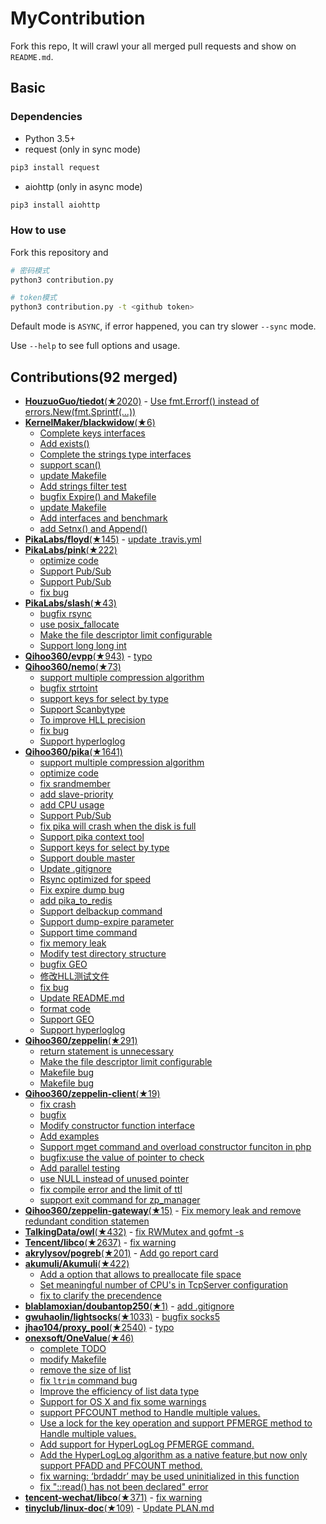 # MyContribution

Fork this repo, It will crawl your all merged pull requests and show on `README.md`.

## Basic

### Dependencies

 - Python 3.5+
 - request (only in sync mode)

```bash
pip3 install request
```
 - aiohttp (only in async mode)

```bash
pip3 install aiohttp
```

### How to use

Fork this repository and 

```bash
# 密码模式
python3 contribution.py

# token模式
python3 contribution.py -t <github token>
```

Default mode is `ASYNC`, if error happened, you can try slower `--sync` mode.

Use `--help` to see full options and usage.

## Contributions(92 merged)


* [**HouzuoGuo/tiedot**(★2020)](https://github.com/HouzuoGuo/tiedot) - [Use fmt.Errorf() instead of errors.New(fmt.Sprintf(...))](https://github.com/HouzuoGuo/tiedot/pull/133)
* [**KernelMaker/blackwidow**(★6)](https://github.com/KernelMaker/blackwidow)
  * [Complete keys interfaces](https://github.com/KernelMaker/blackwidow/pull/27)
  * [Add exists()](https://github.com/KernelMaker/blackwidow/pull/24)
  * [Complete the strings type interfaces](https://github.com/KernelMaker/blackwidow/pull/23)
  * [support scan()](https://github.com/KernelMaker/blackwidow/pull/13)
  * [update Makefile](https://github.com/KernelMaker/blackwidow/pull/11)
  * [Add strings filter test](https://github.com/KernelMaker/blackwidow/pull/8)
  * [bugfix Expire() and Makefile](https://github.com/KernelMaker/blackwidow/pull/6)
  * [update Makefile](https://github.com/KernelMaker/blackwidow/pull/5)
  * [ Add interfaces and benchmark](https://github.com/KernelMaker/blackwidow/pull/3)
  * [add Setnx() and Append()](https://github.com/KernelMaker/blackwidow/pull/1)
* [**PikaLabs/floyd**(★145)](https://github.com/PikaLabs/floyd) - [update .travis.yml](https://github.com/PikaLabs/floyd/pull/27)
* [**PikaLabs/pink**(★222)](https://github.com/PikaLabs/pink)
  * [optimize code](https://github.com/PikaLabs/pink/pull/23)
  * [Support Pub/Sub](https://github.com/PikaLabs/pink/pull/22)
  * [Support Pub/Sub](https://github.com/PikaLabs/pink/pull/20)
  * [fix bug](https://github.com/PikaLabs/pink/pull/3)
* [**PikaLabs/slash**(★43)](https://github.com/PikaLabs/slash)
  * [bugfix rsync](https://github.com/PikaLabs/slash/pull/10)
  * [use posix_fallocate](https://github.com/PikaLabs/slash/pull/6)
  * [Make the file descriptor limit configurable](https://github.com/PikaLabs/slash/pull/3)
  * [Support long long int](https://github.com/PikaLabs/slash/pull/2)
* [**Qihoo360/evpp**(★943)](https://github.com/Qihoo360/evpp) - [typo](https://github.com/Qihoo360/evpp/pull/1)
* [**Qihoo360/nemo**(★73)](https://github.com/Qihoo360/nemo)
  * [support multiple compression algorithm](https://github.com/Qihoo360/nemo/pull/23)
  * [bugfix strtoint](https://github.com/Qihoo360/nemo/pull/22)
  * [support keys for select by type](https://github.com/Qihoo360/nemo/pull/21)
  * [Support Scanbytype](https://github.com/Qihoo360/nemo/pull/17)
  * [To improve HLL precision](https://github.com/Qihoo360/nemo/pull/8)
  * [fix bug](https://github.com/Qihoo360/nemo/pull/7)
  * [Support hyperloglog](https://github.com/Qihoo360/nemo/pull/6)
* [**Qihoo360/pika**(★1641)](https://github.com/Qihoo360/pika)
  * [support multiple compression algorithm](https://github.com/Qihoo360/pika/pull/230)
  * [optimize code](https://github.com/Qihoo360/pika/pull/227)
  * [fix srandmember](https://github.com/Qihoo360/pika/pull/224)
  * [add slave-priority](https://github.com/Qihoo360/pika/pull/222)
  * [add CPU usage](https://github.com/Qihoo360/pika/pull/218)
  * [Support Pub/Sub](https://github.com/Qihoo360/pika/pull/207)
  * [fix pika will crash when the disk is full](https://github.com/Qihoo360/pika/pull/190)
  * [Support pika context tool](https://github.com/Qihoo360/pika/pull/186)
  * [Support keys for select by type](https://github.com/Qihoo360/pika/pull/179)
  * [Support double master](https://github.com/Qihoo360/pika/pull/176)
  * [Update .gitignore](https://github.com/Qihoo360/pika/pull/164)
  * [Rsync optimized for speed](https://github.com/Qihoo360/pika/pull/162)
  * [Fix expire dump bug](https://github.com/Qihoo360/pika/pull/147)
  * [add pika_to_redis](https://github.com/Qihoo360/pika/pull/137)
  * [Support delbackup command](https://github.com/Qihoo360/pika/pull/133)
  * [Support dump-expire parameter](https://github.com/Qihoo360/pika/pull/127)
  * [Support time command](https://github.com/Qihoo360/pika/pull/124)
  * [fix memory leak](https://github.com/Qihoo360/pika/pull/98)
  * [Modify test directory structure](https://github.com/Qihoo360/pika/pull/90)
  * [bugfix GEO](https://github.com/Qihoo360/pika/pull/77)
  * [修改HLL测试文件](https://github.com/Qihoo360/pika/pull/74)
  * [fix bug](https://github.com/Qihoo360/pika/pull/72)
  * [Update README.md](https://github.com/Qihoo360/pika/pull/71)
  * [format code](https://github.com/Qihoo360/pika/pull/66)
  * [Support GEO](https://github.com/Qihoo360/pika/pull/59)
  * [Support hyperloglog](https://github.com/Qihoo360/pika/pull/56)
* [**Qihoo360/zeppelin**(★291)](https://github.com/Qihoo360/zeppelin)
  * [return statement is unnecessary](https://github.com/Qihoo360/zeppelin/pull/6)
  * [Make the file descriptor limit configurable](https://github.com/Qihoo360/zeppelin/pull/5)
  * [Makefile bug](https://github.com/Qihoo360/zeppelin/pull/4)
  * [Makefile bug](https://github.com/Qihoo360/zeppelin/pull/3)
* [**Qihoo360/zeppelin-client**(★19)](https://github.com/Qihoo360/zeppelin-client)
  * [fix crash](https://github.com/Qihoo360/zeppelin-client/pull/14)
  * [bugfix](https://github.com/Qihoo360/zeppelin-client/pull/13)
  * [Modify constructor function interface](https://github.com/Qihoo360/zeppelin-client/pull/12)
  * [Add examples](https://github.com/Qihoo360/zeppelin-client/pull/11)
  * [Support mget command and overload constructor funciton in php](https://github.com/Qihoo360/zeppelin-client/pull/9)
  * [bugfix:use the value of pointer to check](https://github.com/Qihoo360/zeppelin-client/pull/8)
  * [Add parallel testing](https://github.com/Qihoo360/zeppelin-client/pull/4)
  * [use NULL instead of unused pointer](https://github.com/Qihoo360/zeppelin-client/pull/3)
  * [fix compile error and the limit of ttl](https://github.com/Qihoo360/zeppelin-client/pull/2)
  * [support exit command for zp_manager](https://github.com/Qihoo360/zeppelin-client/pull/1)
* [**Qihoo360/zeppelin-gateway**(★15)](https://github.com/Qihoo360/zeppelin-gateway) - [Fix memory leak and remove redundant condition statemen](https://github.com/Qihoo360/zeppelin-gateway/pull/1)
* [**TalkingData/owl**(★432)](https://github.com/TalkingData/owl) - [fix RWMutex and gofmt -s](https://github.com/TalkingData/owl/pull/5)
* [**Tencent/libco**(★2637)](https://github.com/Tencent/libco) - [fix warning](https://github.com/Tencent/libco/pull/1)
* [**akrylysov/pogreb**(★201)](https://github.com/akrylysov/pogreb) - [Add go report card](https://github.com/akrylysov/pogreb/pull/4)
* [**akumuli/Akumuli**(★422)](https://github.com/akumuli/Akumuli)
  * [Add a option that allows to preallocate file space](https://github.com/akumuli/Akumuli/pull/185)
  * [Set meaningful number of CPU's in TcpServer configuration](https://github.com/akumuli/Akumuli/pull/184)
  * [fix to clarify the precendence](https://github.com/akumuli/Akumuli/pull/182)
* [**blablamoxian/doubantop250**(★1)](https://github.com/blablamoxian/doubantop250) - [add .gitignore](https://github.com/blablamoxian/doubantop250/pull/1)
* [**gwuhaolin/lightsocks**(★1033)](https://github.com/gwuhaolin/lightsocks) - [bugfix socks5](https://github.com/gwuhaolin/lightsocks/pull/32)
* [**jhao104/proxy_pool**(★2540)](https://github.com/jhao104/proxy_pool) - [typo](https://github.com/jhao104/proxy_pool/pull/42)
* [**onexsoft/OneValue**(★46)](https://github.com/onexsoft/OneValue)
  * [complete TODO](https://github.com/onexsoft/OneValue/pull/21)
  * [modify Makefile](https://github.com/onexsoft/OneValue/pull/20)
  * [remove the size of list](https://github.com/onexsoft/OneValue/pull/19)
  * [fix `ltrim` command bug](https://github.com/onexsoft/OneValue/pull/17)
  * [Improve the efficiency of list data type](https://github.com/onexsoft/OneValue/pull/16)
  * [Support for OS X and fix some warnings](https://github.com/onexsoft/OneValue/pull/15)
  * [support PFCOUNT method to Handle multiple values.](https://github.com/onexsoft/OneValue/pull/12)
  * [Use a lock for the key operation and support PFMERGE  method  to Handle multiple values.](https://github.com/onexsoft/OneValue/pull/9)
  * [Add support for HyperLogLog PFMERGE command.](https://github.com/onexsoft/OneValue/pull/8)
  * [Add the HyperLogLog algorithm as a native feature,but now only support PFADD and PFCOUNT method.](https://github.com/onexsoft/OneValue/pull/6)
  * [fix warning: ‘brdaddr’ may be used uninitialized in this function](https://github.com/onexsoft/OneValue/pull/3)
  * [fix "::read() has not been declared" error](https://github.com/onexsoft/OneValue/pull/1)
* [**tencent-wechat/libco**(★371)](https://github.com/tencent-wechat/libco) - [fix warning](https://github.com/tencent-wechat/libco/pull/1)
* [**tinyclub/linux-doc**(★109)](https://github.com/tinyclub/linux-doc) - [Update PLAN.md](https://github.com/tinyclub/linux-doc/pull/5)
